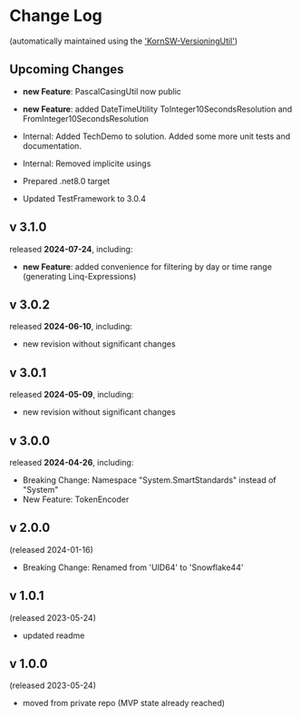 # Change Log

(automatically maintained using the ['KornSW-VersioningUtil'](https://github.com/KornSW/VersioningUtil))



## Upcoming Changes

- **new Feature**: PascalCasingUtil now public
 
- **new Feature**: added DateTimeUtility ToInteger10SecondsResolution and FromInteger10SecondsResolution

- Internal: Added TechDemo to solution. Added some more unit tests and documentation.

- Internal: Removed implicite usings

- Prepared .net8.0 target

- Updated TestFramework to 3.0.4

## v 3.1.0
released **2024-07-24**, including:
 - **new Feature**: added convenience for filtering by day or time range (generating Linq-Expressions)



## v 3.0.2
released **2024-06-10**, including:
 - new revision without significant changes



## v 3.0.1
released **2024-05-09**, including:
 - new revision without significant changes



## v 3.0.0
released **2024-04-26**, including:
 - Breaking Change: Namespace "System.SmartStandards" instead of "System"
 - New Feature: TokenEncoder



## v 2.0.0
(released 2024-01-16)

 - Breaking Change: Renamed from 'UID64' to 'Snowflake44'

## v 1.0.1
(released 2023-05-24)

 - updated readme

## v 1.0.0
(released 2023-05-24)

 - moved from private repo (MVP state already reached)

